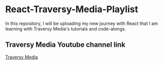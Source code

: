 # React-Traversy-Media-Playlist
In this repository, I will be uploading my new journey with React that I am learning with Traversy Media's tutorials and code-alongs.

## Traversy Media Youtube channel link
[Traversy Media](https://www.youtube.com/channel/UC29ju8bIPH5as8OGnQzwJyA)
